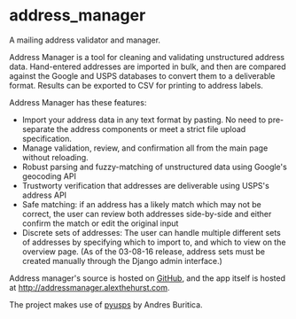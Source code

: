 # address_manager

A mailing address validator and manager.

Address Manager is a tool for cleaning and validating unstructured address data. Hand-entered addresses are imported
 in bulk, and then are compared against the Google and USPS databases to convert them to a deliverable format. Results can be exported to CSV for printing to address labels.

Address Manager has these features:

- Import your address data in any text format by pasting. No need to pre-separate the address components or meet a strict file upload specification.
- Manage validation, review, and confirmation all from the main page without reloading.
- Robust parsing and fuzzy-matching of unstructured data using Google's geocoding API
- Trustworty verification that addresses are deliverable using USPS's address API
- Safe matching: if an address has a likely match which may not be correct, the user can review both addresses side-by-side and either confirm the match or edit the original input
- Discrete sets of addresses: The user can handle multiple different sets of addresses by specifying which to import to, and which to view on the overview page. (As of the 03-08-16 release, address sets must be created manually through the Django admin interface.)

Address manager's source is hosted on [GitHub](https://github.com/alexthehurst/address_manager), and the app itself is hosted at <http://addressmanager.alexthehurst.com>.

The project makes use of [pyusps](https://github.com/thelinuxkid/pyusps) by Andres Buritica.